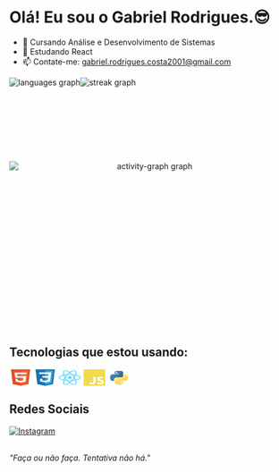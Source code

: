 <h1>Olá! Eu sou o Gabriel Rodrigues.😎</h1>

- 🔭 Cursando Análise e Desenvolvimento de Sistemas
- 🌱 Estudando React
- 📫 Contate-me: gabriel.rodrigues.costa2001@gmail.com <br>

<div align="center" style="display: flex; flex-direction: column;">
  <div style="display: flex;">
    <img src="https://github-readme-stats.vercel.app/api/top-langs?username=GRodrigues10&locale=pt-br&hide_title=false&layout=compact&card_width=300&langs_count=5&theme=dracula&hide_border=false&order=2" height="150" alt="languages graph"  />
    <img src="https://streak-stats.demolab.com?user=GRodrigues10&locale=pt-br&mode=daily&theme=dracula&hide_border=false&border_radius=5&order=3" height="150" alt="streak graph"  />
  </div>
  <img src="https://github-readme-activity-graph.vercel.app/graph?username=GRodrigues10&radius=16&theme=react&area=true&order=5&custom_title=Gr%C3%A1fico%20de%20Contribui%C3%A7%C3%B5es" height="300" alt="activity-graph graph"  />
</div>

###


 <h2>Tecnologias que estou usando:</h2>
   <div style="display: inline_block">
  <img align="center"  height="30" width="40" src="https://raw.githubusercontent.com/devicons/devicon/master/icons/html5/html5-original.svg">
  <img align="center"  height="30" width="40" src="https://raw.githubusercontent.com/devicons/devicon/master/icons/css3/css3-original.svg">
  <img align="center"  height="30" width="40" src="https://raw.githubusercontent.com/devicons/devicon/master/icons/react/react-original.svg">
  <img align="center"  height="30" width="40" src="https://raw.githubusercontent.com/devicons/devicon/master/icons/javascript/javascript-plain.svg">
  
  <img align="center"  height="30" width="40" src="https://raw.githubusercontent.com/devicons/devicon/master/icons/python/python-original.svg">
</div>


  <h2>Redes Sociais</h2>

<a href="https://instagram.com/grodriguess10" target="_blank">
  <img src="https://img.shields.io/badge/-Instagram-%23E4405F?style=for-the-badge&logo=instagram&logoColor=white" alt="Instagram">
</a>

<br>

  <br><i>"Faça ou não faça. Tentativa não há."</i>
  

